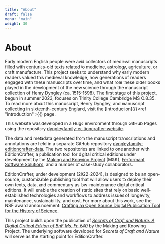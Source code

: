 ```yaml
---
title: "About"
draft: false
menu: "main"
weight: 30
---
```

# About

Early modern English people were avid collectors of medieval manuscripts filled with 
centuries-old texts related to medicine, astrology, agriculture, or craft manufacture. 
This project seeks to understand why early modern readers valued this medieval knowledge, 
how generations of readers engaged with these manuscripts over time, and what role these 
older books played in the development of the new science through the manuscript collection 
of Henry Dyngley (ca. 1515–1598). The first stage of this project, begun in summer 2023, 
focuses on Trinity College Cambridge MS O.8.35. To read more about this manuscript, Henry 
Dyngley, and manuscript collecting in sixteenth-century England, visit the 
[Introduction]({{<ref "introduction" >}}) page.


This website was developed in a Hugo environment through GitHub Pages using the repository 
[dyngleyfamily-editioncrafter-website](https://github.com/cu-mkp/dyngleyfamily-editioncrafter-website). 


The data and metadata generated from the manuscript transcriptions and annotations 
are held in a separate GitHub repository [dyngleyfamily-editioncrafter-data](https://github.com/cu-mkp/dyngleyfamily-editioncrafter-data/tree/main). The two repositories are linked to one another with EditionCrafter, a publication tool for digital critical editions under development by the [Making and Knowing Project](https://makingandknowing.org/) (M&K), [Performant Software Solutions](https://www.performantsoftware.com/), and a number of case-study collaborators. 

EditionCrafter, under development (2022-2024), is designed to be an open-source, customizable 
publishing tool that will allow users to deploy their own texts, data, and commentary as 
low-maintenance digital critical editions. It will enable the creation of static sites that 
rely on basic well-established technologies and workflows to address issues of longevity, 
maintenance, sustainability, and cost. For more about this work, see the NSF award 
announcement: [Crafting an Open Source Digital Publication Tool for the History of Science](https://www.nsf.gov/awardsearch/showAward?AWD_ID=2218218&HistoricalAwards=false).

This project builds upon the publication of *[Secrets of Craft and Nature. A Digital Critical Edition of BnF Ms. Fr. 640](https://edition640.makingandknowing.org/#/)* 
by the Making and Knowing Project. The underlying software developed for *Secrets of Craft and Nature* will serve as the starting point for EditionCrafter. 
